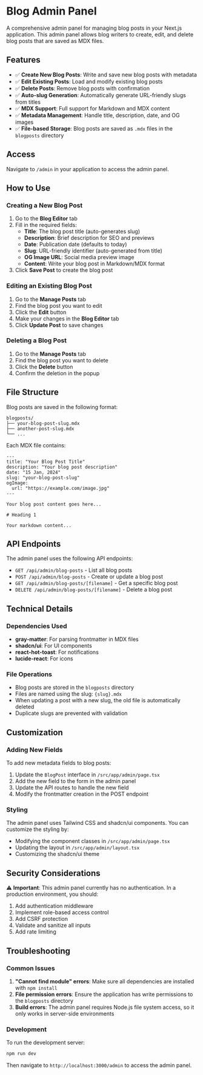 # Blog Admin Panel

A comprehensive admin panel for managing blog posts in your Next.js application. This admin panel allows blog writers to create, edit, and delete blog posts that are saved as MDX files.

## Features

- ✅ **Create New Blog Posts**: Write and save new blog posts with metadata
- ✅ **Edit Existing Posts**: Load and modify existing blog posts
- ✅ **Delete Posts**: Remove blog posts with confirmation
- ✅ **Auto-slug Generation**: Automatically generate URL-friendly slugs from titles
- ✅ **MDX Support**: Full support for Markdown and MDX content
- ✅ **Metadata Management**: Handle title, description, date, and OG images
- ✅ **File-based Storage**: Blog posts are saved as `.mdx` files in the `blogposts` directory

## Access

Navigate to `/admin` in your application to access the admin panel.

## How to Use

### Creating a New Blog Post

1. Go to the **Blog Editor** tab
2. Fill in the required fields:
   - **Title**: The blog post title (auto-generates slug)
   - **Description**: Brief description for SEO and previews
   - **Date**: Publication date (defaults to today)
   - **Slug**: URL-friendly identifier (auto-generated from title)
   - **OG Image URL**: Social media preview image
   - **Content**: Write your blog post in Markdown/MDX format
3. Click **Save Post** to create the blog post

### Editing an Existing Blog Post

1. Go to the **Manage Posts** tab
2. Find the blog post you want to edit
3. Click the **Edit** button
4. Make your changes in the **Blog Editor** tab
5. Click **Update Post** to save changes

### Deleting a Blog Post

1. Go to the **Manage Posts** tab
2. Find the blog post you want to delete
3. Click the **Delete** button
4. Confirm the deletion in the popup

## File Structure

Blog posts are saved in the following format:

```
blogposts/
├── your-blog-post-slug.mdx
├── another-post-slug.mdx
└── ...
```

Each MDX file contains:

```mdx
---
title: "Your Blog Post Title"
description: "Your blog post description"
date: "15 Jan, 2024"
slug: "your-blog-post-slug"
ogImage:
  url: "https://example.com/image.jpg"
---

Your blog post content goes here...

# Heading 1

Your markdown content...
```

## API Endpoints

The admin panel uses the following API endpoints:

- `GET /api/admin/blog-posts` - List all blog posts
- `POST /api/admin/blog-posts` - Create or update a blog post
- `GET /api/admin/blog-posts/[filename]` - Get a specific blog post
- `DELETE /api/admin/blog-posts/[filename]` - Delete a blog post

## Technical Details

### Dependencies Used

- **gray-matter**: For parsing frontmatter in MDX files
- **shadcn/ui**: For UI components
- **react-hot-toast**: For notifications
- **lucide-react**: For icons

### File Operations

- Blog posts are stored in the `blogposts` directory
- Files are named using the slug: `{slug}.mdx`
- When updating a post with a new slug, the old file is automatically deleted
- Duplicate slugs are prevented with validation

## Customization

### Adding New Fields

To add new metadata fields to blog posts:

1. Update the `BlogPost` interface in `/src/app/admin/page.tsx`
2. Add the new field to the form in the admin panel
3. Update the API routes to handle the new field
4. Modify the frontmatter creation in the POST endpoint

### Styling

The admin panel uses Tailwind CSS and shadcn/ui components. You can customize the styling by:

- Modifying the component classes in `/src/app/admin/page.tsx`
- Updating the layout in `/src/app/admin/layout.tsx`
- Customizing the shadcn/ui theme

## Security Considerations

⚠️ **Important**: This admin panel currently has no authentication. In a production environment, you should:

1. Add authentication middleware
2. Implement role-based access control
3. Add CSRF protection
4. Validate and sanitize all inputs
5. Add rate limiting

## Troubleshooting

### Common Issues

1. **"Cannot find module" errors**: Make sure all dependencies are installed with `npm install`
2. **File permission errors**: Ensure the application has write permissions to the `blogposts` directory
3. **Build errors**: The admin panel requires Node.js file system access, so it only works in server-side environments

### Development

To run the development server:

```bash
npm run dev
```

Then navigate to `http://localhost:3000/admin` to access the admin panel. 